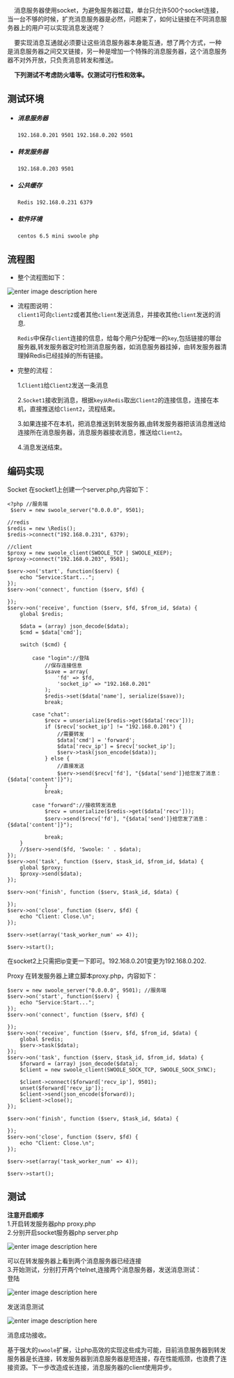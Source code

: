 &#160;&#160;&#160;&#160;消息服务器使用socket，为避免服务器过载，单台只允许500个socket连接，当一台不够的时候，扩充消息服务器是必然，问题来了，如何让链接在不同消息服务器上的用户可以实现消息发送呢？

&#160;&#160;&#160;&#160;要实现消息互通就必须要让这些消息服务器本身能互通，想了两个方式，一种是消息服务器之间交叉链接，另一种是增加一个特殊的消息服务器，这个消息服务器不对外开放，只负责消息转发和推送。

&#160;&#160;&#160;&#160;**下列测试不考虑防火墙等。仅测试可行性和效率。**

## 测试环境

*   ##### 消息服务器
    
        192.168.0.201 9501 192.168.0.202 9501
        

*   ##### 转发服务器
    
        192.168.0.203 9501
        

*   ##### 公共缓存
    
        Redis 192.168.0.231 6379
        

*   ##### 软件环境
    
        centos 6.5 mini swoole php
        

## 流程图

*   整个流程图如下： 

![enter image description here][1]

*   流程图说明：  
    `client1`可向`client2`或者其他`client`发送消息，并接收其他`client`发送的消息.
    
    `Redis`中保存`client`连接的信息，给每个用户分配唯一的`key`,包括链接的哪台服务器,转发服务器定时检测消息服务器，如消息服务器挂掉，由转发服务器清理掉Redis已经挂掉的所有链接。

*   完整的流程：
    
    1\.`Client1`给`Client2`发送一条消息
    
    2\.`Socket1`接收到消息，根据`key从Redis`取出`Client2`的连接信息，连接在本机，直接推送给`Client2`，流程结束。
    
    3\.如果连接不在本机，把消息推送到转发服务器,由转发服务器把该消息推送给连接所在消息服务器，消息服务器接收消息，推送给`Client2`。
    
    4\.消息发送结束。

## 编码实现

Socket 在socket1上创建一个server.php,内容如下：

    <?php //服务端 
     $serv = new swoole_server("0.0.0.0", 9501);
    
    //redis
    $redis = new \Redis();        
    $redis->connect("192.168.0.231", 6379);
    
    //client
    $proxy = new swoole_client(SWOOLE_TCP | SWOOLE_KEEP);
    $proxy->connect("192.168.0.203", 9501);
    
    $serv->on('start', function($serv) {
        echo "Service:Start...";
    });
    $serv->on('connect', function ($serv, $fd) {
    
    });
    $serv->on('receive', function ($serv, $fd, $from_id, $data) {
        global $redis;
    
        $data = (array) json_decode($data);
        $cmd = $data['cmd'];
    
        switch ($cmd) {
    
            case "login"://登陆
                //保存连接信息
                $save = array(
                    'fd' => $fd,
                    'socket_ip' => "192.168.0.201"
                );
                $redis->set($data['name'], serialize($save));
                break;
    
            case "chat":
                $recv = unserialize($redis->get($data['recv']));
                if ($recv['socket_ip'] != "192.168.0.201") {
                    //需要转发
                    $data['cmd'] = 'forward';
                    $data['recv_ip'] = $recv['socket_ip'];
                    $serv->task(json_encode($data));
                } else {
                    //直接发送
                    $serv->send($recv['fd'], "{$data['send']}给您发了消息：{$data['content']}");
                }
                break;
    
            case "forward"://接收转发消息
                $recv = unserialize($redis->get($data['recv']));
                $serv->send($recv['fd'], "{$data['send']}给您发了消息：{$data['content']}");
    
                break;
        }
        //$serv->send($fd, 'Swoole: ' . $data);
    });
    $serv->on('task', function ($serv, $task_id, $from_id, $data) {
        global $proxy;
        $proxy->send($data);
    });
    
    $serv->on('finish', function ($serv, $task_id, $data) {
    
    });
    $serv->on('close', function ($serv, $fd) {
        echo "Client: Close.\n";
    });
    
    $serv->set(array('task_worker_num' => 4));
    
    $serv->start();
    

在socket2上只需把ip变更一下即可。192.168.0.201变更为192.168.0.202.

Proxy 在转发服务器上建立脚本proxy.php，内容如下：

    $serv = new swoole_server("0.0.0.0", 9501); //服务端
    $serv->on('start', function($serv) {
        echo "Service:Start...";
    });
    $serv->on('connect', function ($serv, $fd) {
    
    });
    $serv->on('receive', function ($serv, $fd, $from_id, $data) {
        global $redis;
        $serv->task($data);
    });
    $serv->on('task', function ($serv, $task_id, $from_id, $data) {
        $forward = (array) json_decode($data);
        $client = new swoole_client(SWOOLE_SOCK_TCP, SWOOLE_SOCK_SYNC);
    
        $client->connect($forward['recv_ip'], 9501);
        unset($forward['recv_ip']);
        $client->send(json_encode($forward));
        $client->close();
    });
    
    $serv->on('finish', function ($serv, $task_id, $data) {
    
    });
    $serv->on('close', function ($serv, $fd) {
        echo "Client: Close.\n";
    });
    
    $serv->set(array('task_worker_num' => 4));
    
    $serv->start();
    

## 测试

**注意开启顺序**  
1\.开启转发服务器php proxy.php  
2\.分别开启socket服务器php server.php

![enter image description here][2]

可以在转发服务器上看到两个消息服务器已经连接  
3\.开始测试，分别打开两个telnet,连接两个消息服务器，发送消息测试：  
登陆

![enter image description here][3]

发送消息测试

![enter image description here][4]

消息成功接收。

基于强大的`swoole`扩展，让php高效的实现这些成为可能，目前消息服务器到转发服务器是长连接，转发服务器到消息服务器是短连接，存在性能瓶颈，也浪费了连接资源。下一步改造成长连接，消息服务器的client使用异步。

 [1]: http://blog.molibei.com/wp-content/uploads/2014/10/dispersed-socket.jpg
 [2]: http://blog.molibei.com/wp-content/uploads/2014/10/socket-accept.jpg
 [3]: http://blog.molibei.com/wp-content/uploads/2014/10/socket-login-201.jpg
 [4]: http://blog.molibei.com/wp-content/uploads/2014/10/socket-msg-recv.jpg
